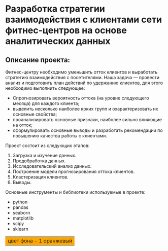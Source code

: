 # Разработка стратегии взаимодействия с клиентами сети фитнес-центров на основе аналитических данных
## Описание проекта:

Фитнес-центру необходимо уменьшить отток клиентов и выработать стратегию взаимодействия с посетителями. Наша задача — провести анализ и подготовить план действий по удержанию клиентов, для этого необходимо выполнить следующee:  

* Cпрогнозировать вероятность оттока (на уровне следующего месяца) для каждого клиента;  
* выделить несколько наиболее ярких групп и охарактеризовать их основные свойства;  
* проанализировать основные признаки, наиболее сильно влияющие на отток;  
* сформулировать основные выводы и разработать рекомендации по повышению качества работы с клиентами.  

Проект состоит из следующих этапов:  
1. Загрузка и изучение данных.  
2. Предобработка данных.  
3. Исследовательский анализ данных.  
4. Построение модели прогнозирования оттока клиентов. 
5. Кластеризация клиентов.  
6. Выводы.

Основные инструменты и библиотеки используемые в проекте:  
- python
- pandas
- seaborn
- matplotlib
- scipy
- sklearn
<table> <tr> <td bgcolor = orange> цвет фона - 1 оранжевый </td> </tr> </table>

